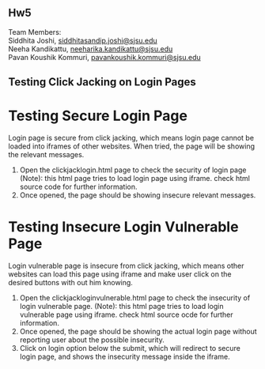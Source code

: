 ## Hw5
Team Members: <br />
Siddhita Joshi, siddhitasandip.joshi@sjsu.edu <br />
Neeha Kandikattu, neeharika.kandikattu@sjsu.edu <br />
Pavan Koushik Kommuri, pavankoushik.kommuri@sjsu.edu

## Testing Click Jacking on Login Pages

# Testing Secure Login Page

Login page is secure from click jacking, which means login page cannot be loaded into iframes of other websites. When tried, the page will be showing the relevant messages.

1. Open the clickjacklogin.html page to check the security of login page
(Note): this html page tries to load login page using iframe. check html source code for further information.
2. Once opened, the page should be showing insecure relevant messages.

# Testing Insecure Login Vulnerable Page
Login vulnerable page is insecure from click jacking, which means other websites can load this page using iframe and make user click on the desired buttons with out him knowing.

1. Open the clickjackloginvulnerable.html page to check the insecurity of login vulnerable page.
(Note): this html page tries to load login vulnerable page using iframe. check html source ocde for further information.
2. Once opened, the page should be showing the actual login page without reporting user about the possible insecurity.
3. Click on login option below the submit, which will redirect to secure login page, and shows the insecurity message inside the iframe.
